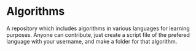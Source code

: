 # Algorithms

A repository which includes algorithms in various languages for learning purposes.
Anyone can contribute, just create a script file of the prefered language with your username,
and make a folder for that algorithm.